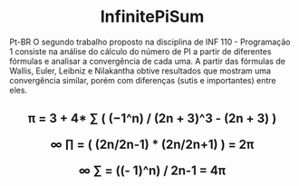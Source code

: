 <div align="center"> <h1> InfinitePiSum </h1> </div>

Pt-BR
O segundo trabalho proposto na disciplina de INF 110 - Programação 1 consiste na
análise do cálculo do número de PI a partir de diferentes fórmulas e analisar a
convergência de cada uma. A partir das fórmulas de Wallis, Euler, Leibniz e
Nilakantha obtive resultados que mostram uma convergência similar, porém com
diferenças (sutis e importantes) entre eles.

<div align="center">

  <h2 font="bold">π = 3 + 4*  ∑   ( (−1^n) / (2n + 3)^3 - (2n + 3) )



∞
∏  = ( (2n/2n-1) * (2n/2n+1) ) = 2π


∞
∑   = ((- 1)^n) / 2n-1 = 4π

  </h2>
  
</div>
